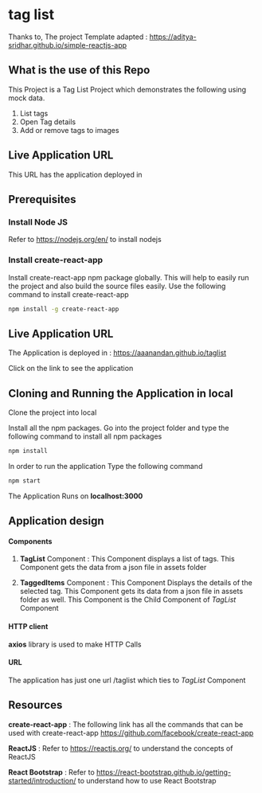 # tag list

Thanks to, The project Template adapted : https://aditya-sridhar.github.io/simple-reactjs-app

## What is the use of this Repo

This Project is a Tag List Project which demonstrates the following using mock data.
1. List tags
2. Open Tag details
3. Add or remove tags to images

## Live Application URL

This URL has the application deployed in

## Prerequisites

### Install Node JS
Refer to https://nodejs.org/en/ to install nodejs

### Install create-react-app
Install create-react-app npm package globally. This will help to easily run the project and also build the source files easily. Use the following command to install create-react-app

```bash
npm install -g create-react-app
```
## Live Application URL

The Application is deployed in : https://aaanandan.github.io/taglist

Click on the link to see the application

## Cloning and Running the Application in local

Clone the project into local

Install all the npm packages. Go into the project folder and type the following command to install all npm packages

```bash
npm install
```

In order to run the application Type the following command

```bash
npm start
```

The Application Runs on **localhost:3000**

## Application design

#### Components

1. **TagList** Component : This Component displays a list of tags. This Component gets the data from a json file in assets folder

2. **TaggedItems** Component : This Component Displays the details of the selected tag. This Component gets its data from a json file in assets folder as well. This Component is the Child Component of *TagList* Component

#### HTTP client

**axios** library is used to make HTTP Calls

#### URL

The application has just one url /taglist which ties to *TagList* Component

## Resources

**create-react-app** : The following link has all the commands that can be used with create-react-app
https://github.com/facebook/create-react-app

**ReactJS** : Refer to https://reactjs.org/ to understand the concepts of ReactJS

**React Bootstrap** : Refer to https://react-bootstrap.github.io/getting-started/introduction/ to understand how to use React Bootstrap
